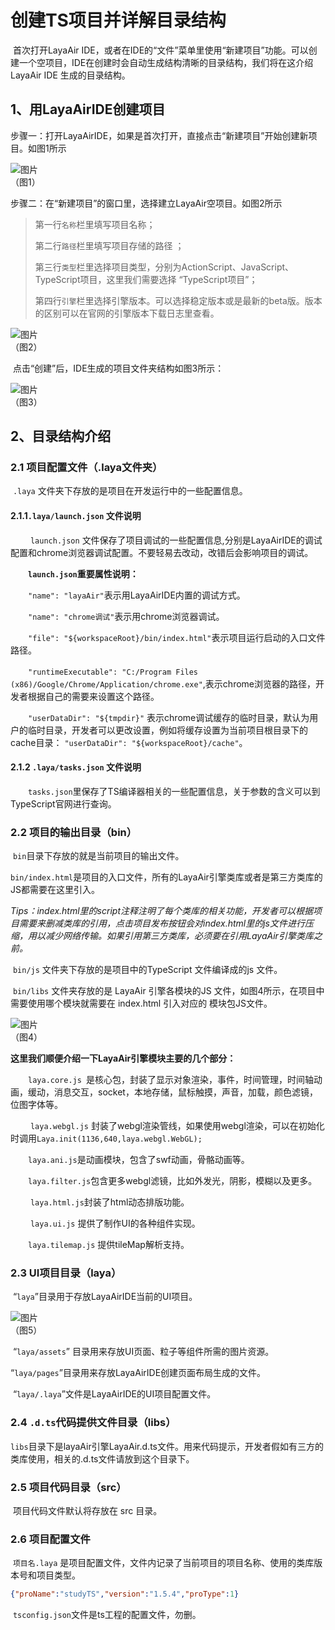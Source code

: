 # 创建TS项目并详解目录结构

​       首次打开LayaAir IDE，或者在IDE的“文件”菜单里使用“新建项目”功能。可以创建一个空项目，IDE在创建时会自动生成结构清晰的目录结构，我们将在这介绍 LayaAir IDE 生成的目录结构。





## 1、用LayaAirIDE创建项目

步骤一：打开LayaAirIDE，如果是首次打开，直接点击“新建项目”开始创建新项目。如图1所示

![图片](1.png)<br />（图1）



步骤二：在“新建项目”的窗口里，选择建立LayaAir空项目。如图2所示

> 第一行`名称`栏里填写项目名称；
>
> 第二行`路径`栏里填写项目存储的路径 ；
>
> 第三行`类型`栏里选择项目类型，分别为ActionScript、JavaScript、TypeScript项目，这里我们需要选择 “TypeScript项目”；
>
> 第四行`引擎`栏里选择引擎版本。可以选择稳定版本或是最新的beta版。版本的区别可以在官网的引擎版本下载日志里查看。

![图片](2.jpg) <br />（图2）

​    点击“创建”后，IDE生成的项目文件夹结构如图3所示：

![图片](3.jpg) <br /> （图3）





## 2、目录结构介绍

### 2.1 项目配置文件（.laya文件夹）

​    `.laya` 文件夹下存放的是项目在开发运行中的一些配置信息。

#### 2.1.1`.laya/launch.json` 文件说明

　　 `launch.json` 文件保存了项目调试的一些配置信息,分别是LayaAirIDE的调试配置和chrome浏览器调试配置。不要轻易去改动，改错后会影响项目的调试。

　　**`launch.json`重要属性说明：**

　　`"name": "layaAir"`表示用LayaAirIDE内置的调试方式。

　　`"name": "chrome调试"`表示用chrome浏览器调试。

　　`"file": "${workspaceRoot}/bin/index.html"`表示项目运行启动的入口文件路径。

　　`"runtimeExecutable": "C:/Program Files (x86)/Google/Chrome/Application/chrome.exe"`,表示chrome浏览器的路径，开发者根据自己的需要来设置这个路径。

　　`"userDataDir": "${tmpdir}"` 表示chrome调试缓存的临时目录，默认为用户的临时目录，开发者可以更改设置，例如将缓存设置为当前项目根目录下的cache目录： `"userDataDir": "${workspaceRoot}/cache"`。

#### 2.1.2  `.laya/tasks.json` 文件说明

　　`tasks.json`里保存了TS编译器相关的一些配置信息，关于参数的含义可以到TypeScript官网进行查询。



### 2.2 项目的输出目录（bin）

​    `bin`目录下存放的就是当前项目的输出文件。

​    `bin/index.html`是项目的入口文件，所有的LayaAir引擎类库或者是第三方类库的JS都需要在这里引入。

​    *Tips：index.html里的script注释注明了每个类库的相关功能，开发者可以根据项目需要来删减类库的引用，点击项目发布按钮会对index.html里的js文件进行压缩，用以减少网络传输。如果引用第三方类库，必须要在引用LayaAir引擎类库之前。*

​    `bin/js` 文件夹下存放的是项目中的TypeScript 文件编译成的js 文件。

​    `bin/libs` 文件夹存放的是 LayaAir 引擎各模块的JS 文件，如图4所示，在项目中需要使用哪个模块就需要在 index.html 引入对应的 模块包JS文件。

![图片](4.jpg) <br /> （图4）

**这里我们顺便介绍一下LayaAir引擎模块主要的几个部分：**

　　`laya.core.js `是核心包，封装了显示对象渲染，事件，时间管理，时间轴动画，缓动，消息交互，socket，本地存储，鼠标触摸，声音，加载，颜色滤镜，位图字体等。

　　 `laya.webgl.js` 封装了webgl渲染管线，如果使用webgl渲染，可以在初始化时调用`Laya.init(1136,640,laya.webgl.WebGL);` 

　　`laya.ani.js`是动画模块，包含了swf动画，骨骼动画等。

　　`laya.filter.js`包含更多webgl滤镜，比如外发光，阴影，模糊以及更多。

　　 `laya.html.js`封装了html动态排版功能。

　　 `laya.ui.js` 提供了制作UI的各种组件实现。

　　`laya.tilemap.js` 提供tileMap解析支持。



### 2.3 UI项目目录（laya）

​    “`laya`”目录用于存放LayaAirIDE当前的UI项目。

![图片](5.jpg) <br />（图5）

​    “`laya/assets`” 目录用来存放UI页面、粒子等组件所需的图片资源。

​    “`laya/pages`”目录用来存放LayaAirIDE创建页面布局生成的文件。

​    “`laya/.laya`”文件是LayaAirIDE的UI项目配置文件。



### 2.4 `.d.ts`代码提供文件目录（libs）

 `libs`目录下是layaAir引擎LayaAir.d.ts文件。用来代码提示，开发者假如有三方的类库使用，相关的.d.ts文件请放到这个目录下。 



### 2.5 项目代码目录（src）

​    项目代码文件默认将存放在 src 目录。

 

### 2.6 项目配置文件

​    `项目名.laya` 是项目配置文件，文件内记录了当前项目的项目名称、使用的类库版本号和项目类型。

```json
{"proName":"studyTS","version":"1.5.4","proType":1}
```
​    `tsconfig.json`文件是ts工程的配置文件，勿删。